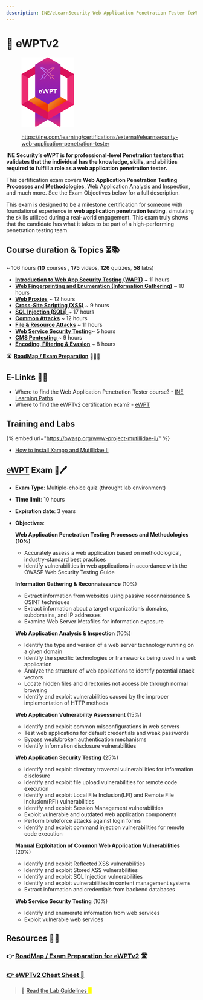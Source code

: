 ```yaml
---
description: INE/eLearnSecurity Web Application Penetration Tester (eWPTv2) Notes
---
```


# 📝 eWPTv2

<div align="left">

<figure><img src=".gitbook/assets/image (7) (1) (1).png" alt="" width="140"><figcaption><p><a href="https://ine.com/learning/certifications/external/elearnsecurity-web-application-penetration-tester">https://ine.com/learning/certifications/external/elearnsecurity-web-application-penetration-tester</a></p></figcaption></figure>

</div>

**INE Security’s eWPT is for professional-level Penetration testers that validates that the individual has the knowledge, skills, and abilities required to fulfill a role as a web application penetration tester.**

This certification exam covers **Web Application Penetration Testing Processes and Methodologies**, Web Application Analysis and Inspection, and much more. See the Exam Objectives below for a full description.

This exam is designed to be a milestone certification for someone with foundational experience in **web application penetration testing**, simulating the skills utilized during a real-world engagement. This exam truly shows that the candidate has what it takes to be part of a high-performing penetration testing team.

## Course duration & Topics ⏳📚 <a href="#course-duration-and-topics" id="course-duration-and-topics"></a>

\~ 106 hours (**10** courses , **175** videos, **126** quizzes, **58** labs)

* [**Introduction to Web App Security Testing (WAPT)**](readme/system-security/) \~ 11 hours
* [**Web Fingerprinting and Enumeration (Information Gathering)**](readme/network-security/) \~ 10 hours
* [**Web Proxies**](readme/powershell-for-pt/) \~ 12 hours
* [**Cross-Site Scripting (XSS)**](readme/system-security-1/) \~ 9 hours
* [**SQL Injection (SQLi)** ](readme/system-security-2/)\~ 17 hours
* [**Common Attacks**](readme/5.5-other-common-web-attacks/) \~ 12 hours
* [**File & Resource Attacks**](readme/system-security-3/) \~ 11 hours
* [**Web Service Security Testing**](readme/system-security-4.md)\~ 5 hours
* [**CMS Pentesting** ](readme/system-security-5.md)\~ 9 hours
* [**Encoding, Filtering & Evasion**](readme/system-security-6.md) \~ 8 hours

🛣️ [**RoadMap / Exam Preparation**](roadmap-exam-preparation.md) 🧑🏻‍🏫

## E-Links 🔗📔 <a href="#useful-links" id="useful-links"></a>

* Where to find the Web Application Penetration Tester course? - [INE Learning Paths](https://my.ine.com/CyberSecurity/learning-paths/8c322180-1499-40c7-af8f-a877554fca3d/web-application-penetration-testing-professional-ewptv2)​
* Where to find the eWPTv2 certification exam? - [eWPT](https://security.ine.com/certifications/ewpt-certification/)​

## Training and Labs

{% embed url="https://owasp.org/www-project-mutillidae-ii/" %}

* [How to install Xampp and Mutillidae II ](https://subscription.packtpub.com/book/security/9781788624039/1/ch01lvl1sec04/installing-mutillidae-on-linux)

## ​[eWPT](https://security.ine.com/certifications/ewpt-certification/) Exam 📄🖊️ <a href="#ejpt-exam" id="ejpt-exam"></a>

* **Exam Type**: Multiple-choice quiz (throught lab environment)&#x20;
* **Time limit**: 10 hours
* **Expiration date**: 3 years
*   **Objectives**:

    **Web Application Penetration Testing Processes and Methodologies (10%)**

    * Accurately assess a web application based on methodological, industry-standard best practices
    * Identify vulnerabilities in web applications in accordance with the OWASP Web Security Testing Guide

    **Information Gathering & Reconnaissance** (10%)

    * Extract information from websites using passive reconnaissance & OSINT techniques
    * Extract information about a target organization’s domains, subdomains, and IP addresses
    * Examine Web Server Metafiles for information exposure

    **Web Application Analysis & Inspection** (10%)

    * Identify the type and version of a web server technology running on a given domain
    * Identify the specific technologies or frameworks being used in a web application
    * Analyze the structure of web applications to identify potential attack vectors&#x20;
    * Locate hidden files and directories not accessible through normal browsing&#x20;
    * Identify and exploit vulnerabilities caused by the improper implementation of HTTP methods

    **Web Application Vulnerability Assessment** (15%)

    * Identify and exploit common misconfigurations in web servers
    * Test web applications for default credentials and weak passwords
    * Bypass weak/broken authentication mechanisms
    * Identify information disclosure vulnerabilities

    **Web Application Security Testing** (25%)

    * Identify and exploit directory traversal vulnerabilities for information disclosure
    * Identify and exploit file upload vulnerabilities for remote code execution
    * Identify and exploit Local File Inclusion(LFI) and Remote File Inclusion(RFI) vulnerabilities
    * Identify and exploit Session Management vulnerabilities
    * Exploit vulnerable and outdated web application components
    * Perform bruteforce attacks against login forms
    * Identify and exploit command injection vulnerabilities for remote code execution

    **Manual Exploitation of Common Web Application Vulnerabilities** (20%)

    * Identify and exploit Reflected XSS vulnerabilities
    * Identify and exploit Stored XSS vulnerabilities
    * Identify and exploit SQL Injection vulnerabilities
    * Identify and exploit vulnerabilities in content management systems
    * Extract information and credentials from backend databases

    **Web Service Security Testing** (10%)

    * Identify and enumerate information from web services
    * Exploit vulnerable web services

## Resources 📑📘

### 👉 [RoadMap / Exam Preparation for eWPTv2](roadmap-exam-preparation.md) 🛣️

### [👉 eWPTv2 Cheat Sheet 📔](ewpt-cheat-sheet.md)

> 📖 [Read the Lab Guidelines ](https://drive.google.com/file/d/1eSnfhypqA67dYyCU5wzquCjF3ymlqjm6/view)<mark style="color:yellow;">📖</mark>
